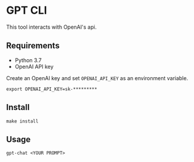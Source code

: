 # GPT CLI
This tool interacts with OpenAI's api.

## Requirements 
- Python 3.7 
- OpenAI API key

Create an OpenAI key and set `OPENAI_API_KEY` as an environment variable.
```
export OPENAI_API_KEY=sk-*********
```

## Install
```
make install
```

## Usage
```
gpt-chat <YOUR PROMPT>
```